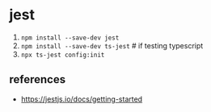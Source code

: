 # jest

1.  `npm install --save-dev jest`
1.  `npm install --save-dev ts-jest` # if testing typescript
1.  `npx ts-jest config:init`


## references

* https://jestjs.io/docs/getting-started

